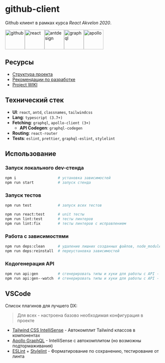 # github-client
Github клиент в рамках курса *React Akvelon 2020*.

<div style="display: flex;">
<img title="github" alt="github" width="64" src="https://image.flaticon.com/icons/png/512/25/25231.png"/>
<img title="react" alt="react" width="64" src="https://cdn.auth0.com/blog/react-js/react.png"/>
<img title="antdesign" alt="antdesign" width="64" src="https://gw.alipayobjects.com/zos/rmsportal/KDpgvguMpGfqaHPjicRK.svg"/>
<img title="graphql" alt="graphql" width="64" src="https://upload.wikimedia.org/wikipedia/commons/thumb/1/17/GraphQL_Logo.svg/1200px-GraphQL_Logo.svg.png"/>
<img title="apollo" alt="apollo" width="64" src="https://miro.medium.com/max/300/0*xdVGlEH7f9cRVaR-"/>
</div>

## Ресурсы

- [Структура проекта](STRUCTURE.md)
- [Рекомендации по разработке](RECOMMENDATIONS.md)
- [Project WIKI](https://github.com/martis-git/github-client/wiki)

## Технический стек
- **UI**: `react`, `antd`, `classnames`, `tailwindcss`
- **Lang**: `typescript (3.7+)`
- **Fetching**: `graphql`, `apollo-client (3+)`
   - **API Codegen**: `graphql-codegen`
- **Routing**: `react-router`
- **Tests**: `eslint`, `prettier`, `graphql-eslint`, `stylelint`

## Использование

### Запуск локального dev-стенда
```sh
npm i                   # установка зависимостей
npm run start           # запуск стенда
```

### Запуск тестов
```sh
npm run test            # запуск всех тестов
```

```sh
npm run react:test      # unit тесты
npm run lint:test       # тесты линтеров
npm run lint:fix        # тесты линтеров с исправлением
```

### Работа с зависимостями
```sh
npm run deps:clean      # удаление лишних созданных файлов, node_modules
npm run deps:reinstall  # переустановка зависимостей
```

### Кодогенерация API
```sh
npm run api:gen         # сгенерировать типы и хуки для работы с API - одноразово
npm run api:gen--watch  # сгенерировать типы и хуки для работы с API - watch-mode
```

## VSCode

Список плагинов для лучшего DX:
> Для всех - настроена базово необходимая конфигурация в проекте

- [Tailwind CSS IntelliSense](https://marketplace.visualstudio.com/items?itemName=bradlc.vscode-tailwindcss) - Автокомплит Tailwind классов в компонентах
- [Apollo GraphQL](https://marketplace.visualstudio.com/items?itemName=apollographql.vscode-apollo) - IntelliSense с автокомплитом (но возможны подтормаживания)
- [ESLint](https://marketplace.visualstudio.com/items?itemName=dbaeumer.vscode-eslint) + [Stylelint](https://marketplace.visualstudio.com/items?itemName=stylelint.vscode-stylelint) - Форматирование по сохранению, тестирование от линта
